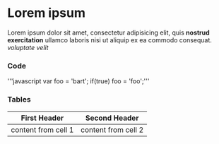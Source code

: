 # Lorem ipsum

Lorem ipsum dolor sit amet, consectetur adipisicing elit, quis **nostrud exercitation** ullamco laboris nisi ut aliquip ex ea commodo consequat.
*voluptate velit*

### Code

'''javascript
var foo = 'bart';
if(true) foo = 'foo';'''

### Tables 
First Header | Second Header
-------------|--------------
content from cell 1 | content from cell 2
